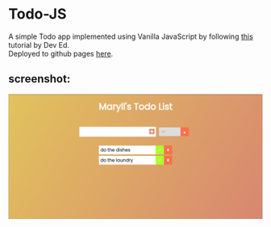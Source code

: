 # Todo-JS
A simple Todo app implemented using Vanilla JavaScript by following [this](https://www.youtube.com/watch?v=Ttf3CEsEwMQ) tutorial by Dev Ed.<br>
Deployed to github pages [here](https://maryll-castelino.github.io/Todo-JS/).

## screenshot:
![screenshot](screenshot.png)
